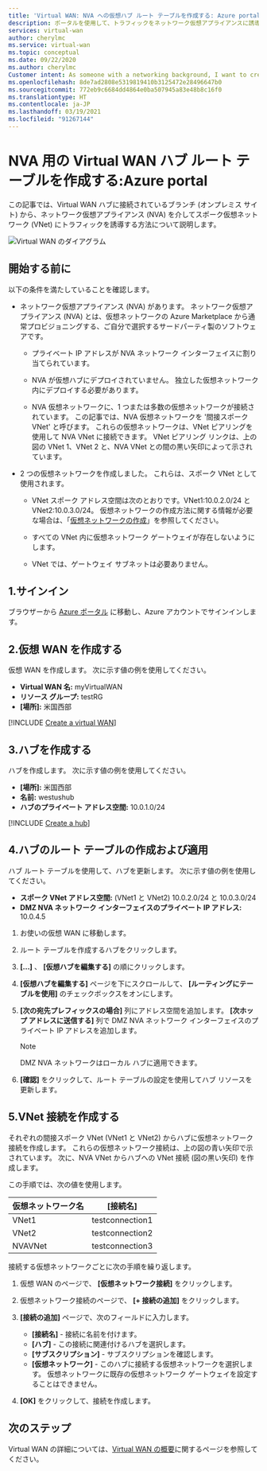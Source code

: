 ```yaml
---
title: 'Virtual WAN: NVA への仮想ハブ ルート テーブルを作成する: Azure portal'
description: ポータルを使用して、トラフィックをネットワーク仮想アプライアンスに誘導するための Virtual WAN 仮想ハブ ルート テーブル。
services: virtual-wan
author: cherylmc
ms.service: virtual-wan
ms.topic: conceptual
ms.date: 09/22/2020
ms.author: cherylmc
Customer intent: As someone with a networking background, I want to create a route table using the portal.
ms.openlocfilehash: 8de7ad2808e5319819410b3125472e28496647b0
ms.sourcegitcommit: 772eb9c6684dd4864e0ba507945a83e48b8c16f0
ms.translationtype: HT
ms.contentlocale: ja-JP
ms.lasthandoff: 03/19/2021
ms.locfileid: "91267144"
---
```

# <a name="create-a-virtual-wan-hub-route-table-for-nvas-azure-portal"></a>NVA 用の Virtual WAN ハブ ルート テーブルを作成する:Azure portal

この記事では、Virtual WAN ハブに接続されているブランチ (オンプレミス サイト) から、ネットワーク仮想アプライアンス (NVA) を介してスポーク仮想ネットワーク (VNet) にトラフィックを誘導する方法について説明します。

![Virtual WAN のダイアグラム](./media/virtual-wan-route-table-nva/vwanroute.png)

## <a name="before-you-begin"></a>開始する前に

以下の条件を満たしていることを確認します。

*  ネットワーク仮想アプライアンス (NVA) があります。 ネットワーク仮想アプライアンス (NVA) とは、仮想ネットワークの Azure Marketplace から通常プロビジョニングする、ご自分で選択するサードパーティ製のソフトウェアです。

    * プライベート IP アドレスが NVA ネットワーク インターフェイスに割り当てられています。

    * NVA が仮想ハブにデプロイされていません。 独立した仮想ネットワーク内にデプロイする必要があります。

    *  NVA 仮想ネットワークに、1 つまたは多数の仮想ネットワークが接続されています。 この記事では、NVA 仮想ネットワークを '間接スポーク VNet' と呼びます。 これらの仮想ネットワークは、VNet ピアリングを使用して NVA VNet に接続できます。 VNet ピアリング リンクは、上の図の VNet 1、VNet 2 と、NVA VNet との間の黒い矢印によって示されています。
*  2 つの仮想ネットワークを作成しました。 これらは、スポーク VNet として使用されます。

    * VNet スポーク アドレス空間は次のとおりです。VNet1:10.0.2.0/24 と VNet2:10.0.3.0/24。 仮想ネットワークの作成方法に関する情報が必要な場合は、「[仮想ネットワークの作成](../virtual-network/quick-create-portal.md)」を参照してください。

    * すべての VNet 内に仮想ネットワーク ゲートウェイが存在しないようにします。

    * VNet では、ゲートウェイ サブネットは必要ありません。

## <a name="1-sign-in"></a><a name="signin"></a>1.サインイン

ブラウザーから [Azure ポータル](https://portal.azure.com) に移動し、Azure アカウントでサインインします。

## <a name="2-create-a-virtual-wan"></a><a name="vwan"></a>2.仮想 WAN を作成する

仮想 WAN を作成します。 次に示す値の例を使用してください。

* **Virtual WAN 名:** myVirtualWAN
* **リソース グループ:** testRG
* **[場所]:** 米国西部

[!INCLUDE [Create a virtual WAN](../../includes/virtual-wan-tutorial-vwan-include.md)]

## <a name="3-create-a-hub"></a><a name="hub"></a>3.ハブを作成する

ハブを作成します。 次に示す値の例を使用してください。

* **[場所]:** 米国西部
* **名前:** westushub
* **ハブのプライベート アドレス空間:** 10.0.1.0/24

[!INCLUDE [Create a hub](../../includes/virtual-wan-tutorial-hub-include.md)]

## <a name="4-create-and-apply-a-hub-route-table"></a><a name="route"></a>4.ハブのルート テーブルの作成および適用

ハブ ルート テーブルを使用して、ハブを更新します。 次に示す値の例を使用してください。

* **スポーク VNet アドレス空間:** (VNet1 と VNet2) 10.0.2.0/24 と 10.0.3.0/24
* **DMZ NVA ネットワーク インターフェイスのプライベート IP アドレス:** 10.0.4.5

1. お使いの仮想 WAN に移動します。
2. ルート テーブルを作成するハブをクリックします。
3. **[...]** 、 **[仮想ハブを編集する]** の順にクリックします。
4. **[仮想ハブを編集する]** ページを下にスクロールして、 **[ルーティングにテーブルを使用]** のチェックボックスをオンにします。
5. **[次の宛先プレフィックスの場合]** 列にアドレス空間を追加します。 **[次ホップ アドレスに送信する]** 列で DMZ NVA ネットワーク インターフェイスのプライベート IP アドレスを追加します。

   > [!NOTE]
   > DMZ NVA ネットワークはローカル ハブに適用できます。
   
6. **[確認]** をクリックして、ルート テーブルの設定を使用してハブ リソースを更新します。

## <a name="5-create-the-vnet-connections"></a><a name="connections"></a>5.VNet 接続を作成する

それぞれの間接スポーク VNet (VNet1 と VNet2) からハブに仮想ネットワーク接続を作成します。 これらの仮想ネットワーク接続は、上の図の青い矢印で示されています。 次に、NVA VNet からハブへの VNet 接続 (図の黒い矢印) を作成します。

 この手順では、次の値を使用します。

| 仮想ネットワーク名| [接続名]|
| --- | --- |
| VNet1 | testconnection1 |
| VNet2 | testconnection2 |
| NVAVNet | testconnection3 |

接続する仮想ネットワークごとに次の手順を繰り返します。

1. 仮想 WAN のページで、 **[仮想ネットワーク接続]** をクリックします。
2. 仮想ネットワーク接続のページで、 **[+ 接続の追加]** をクリックします。
3. **[接続の追加]** ページで、次のフィールドに入力します。

    * **[接続名]** - 接続に名前を付けます。
    * **[ハブ]** - この接続に関連付けるハブを選択します。
    * **[サブスクリプション]** - サブスクリプションを確認します。
    * **[仮想ネットワーク]** - このハブに接続する仮想ネットワークを選択します。 仮想ネットワークに既存の仮想ネットワーク ゲートウェイを設定することはできません。
4. **[OK]** をクリックして、接続を作成します。

## <a name="next-steps"></a>次のステップ

Virtual WAN の詳細については、[Virtual WAN の概要](virtual-wan-about.md)に関するページを参照してください。

